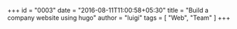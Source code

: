 +++
id = "0003"
date = "2016-08-11T11:00:58+05:30"
title = "Build a company website using hugo"
author = "luigi"
tags = [ "Web", "Team" ]
+++
